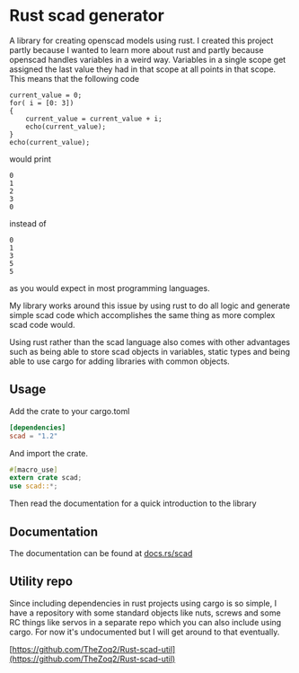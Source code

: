 Rust scad generator
===

A library for creating openscad models using rust. I created this project partly because I wanted to learn
more about rust and partly because openscad handles variables in a weird way. Variables in a single scope get
assigned the last value they had in that scope at all points in that scope. This means that the following
code

```OpenScad
current_value = 0;
for( i = [0: 3])
{
    current_value = current_value + i;
    echo(current_value);
}
echo(current_value);
```
would print

```
0
1
2
3
0
```
instead of
```
0
1
3
5
5
```
as you would expect in most programming languages.

My library works around this issue by using rust to do all logic and generate simple 
scad code which accomplishes the same thing as more complex scad code would. 

Using rust rather than the scad language also comes with other advantages such
as being able to store scad objects in variables, static types and being able to use
cargo for adding libraries with common objects.

## Usage

Add the crate to your cargo.toml
```toml
[dependencies]
scad = "1.2"
```

And import the crate.
```Rust
#[macro_use]
extern crate scad;
use scad::*;
```

Then read the documentation for a quick introduction to the library

## Documentation
The documentation  can be found at [docs.rs/scad](https://docs.rs/scad)


## Utility repo
Since including dependencies in rust projects using cargo is so simple, I have a repository
with some standard objects like nuts, screws and some RC things like servos in a separate
repo which you can also include using cargo. For now it's undocumented but I will get 
around to that eventually.

[https://github.com/TheZoq2/Rust-scad-util](https://github.com/TheZoq2/Rust-scad-util)
